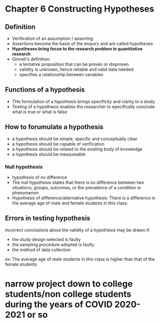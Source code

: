 # Chapter 6 Constructing Hypotheses

## Definition
- Verification of an assumption / asserting
- Assertions become the basis of the enquiry and are called hypotheses
- **Hypotheses bring focus to the research problem in quantitative research**
- Ginnell's definition:
    - a tentative proposition that can be proven or disproven
    - validity is unknown, hence reliable and valid data needed
    - specifies a relationship between variables
## Functions of a hypothesis 
- THe formulation of a hypothesis brings specificity and clarity to a study
- Testing of a hypothesis enables the researcher to epecifically conclude what is true or what is false

## How to forumulate a hypothesis
- a hypothesis should be simple, specific and conceptually clear
- a hypothesis should be capable of verification
- a hypothesis should be related to the existing body of knowledge
- a hypothesis should be measureable

### Null hypothesis
- hypothesis of no difference
- The null hypothesis states that there is no difference between two situations, groups, outcomes, or the prevalence of a condition or phenomenon
- Hypothesis of difference/alternative hypothesis: There is a difference in the average age of male and female students in this class.

## Errors in testing hypothesis
Incorrect conclusions about the validity of a hypothesis may be drawn if:
- the study design selected is faulty
- the sampling procedure adopted is faulty
- the method of data collection 

ex: The average age of male students in this class is higher than that of the female students

# narrow project down to college students/non college students during the years of COVID 2020-2021 or so